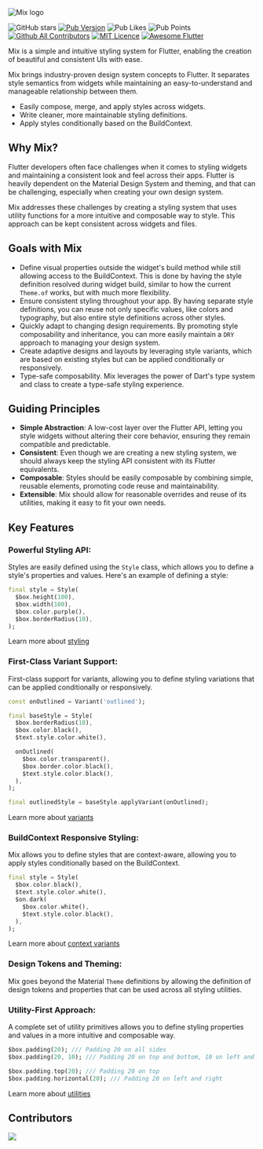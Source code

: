 <picture>
  <source media="(prefers-color-scheme: dark)" srcset="https://raw.githubusercontent.com/leoafarias/mix/main/assets/dark.svg">
  <img alt="Mix logo" src="https://raw.githubusercontent.com/leoafarias/mix/main/packages/mix/assets/light.svg">
</picture>

![GitHub stars](https://img.shields.io/github/stars/conceptadev/mix?style=for-the-badge&logo=GitHub&logoColor=black&labelColor=white&color=dddddd)
[![Pub Version](https://img.shields.io/pub/v/mix?label=version&style=for-the-badge)](https://pub.dev/packages/mix/changelog)
![Pub Likes](https://img.shields.io/pub/likes/mix?label=Pub%20Likes&style=for-the-badge)
![Pub Points](https://img.shields.io/pub/points/mix?label=Pub%20Points&style=for-the-badge) [![Github All Contributors](https://img.shields.io/github/all-contributors/leoafarias/mix?style=for-the-badge)](https://github.com/leoafarias/mix/graphs/contributors) [![MIT Licence](https://img.shields.io/github/license/leoafarias/mix?style=for-the-badge&longCache=true)](https://opensource.org/licenses/mit-license.php) [![Awesome Flutter](https://img.shields.io/badge/awesome-flutter-purple?longCache=true&style=for-the-badge)](https://github.com/Solido/awesome-flutter)

Mix is a simple and intuitive styling system for Flutter, enabling the creation of beautiful and consistent UIs with ease.

Mix brings industry-proven design system concepts to Flutter. It separates style semantics from widgets while maintaining an easy-to-understand and manageable relationship between them.

-  Easily compose, merge, and apply styles across widgets.
-  Write cleaner, more maintainable styling definitions.
-  Apply styles conditionally based on the BuildContext.

## Why Mix?

Flutter developers often face challenges when it comes to styling widgets and maintaining a consistent look and feel across their apps. Flutter is heavily dependent on the Material Design System and theming, and that can be challenging, especially when creating your own design system.

Mix addresses these challenges by creating a styling system that uses utility functions for a more intuitive and composable way to style. This approach can be kept consistent across widgets and files.

## Goals with Mix

- Define visual properties outside the widget's build method while still allowing access to the BuildContext. This is done by having the style definition resolved during widget build, similar to how the current `Theme.of` works, but with much more flexibility.
- Ensure consistent styling throughout your app. By having separate style definitions, you can reuse not only specific values, like colors and typography, but also entire style definitions across other styles.
- Quickly adapt to changing design requirements. By promoting style composability and inheritance, you can more easily maintain a `DRY` approach to managing your design system.
- Create adaptive designs and layouts by leveraging style variants, which are based on existing styles but can be applied conditionally or responsively.
- Type-safe composability. Mix leverages the power of Dart's type system and class to create a type-safe styling experience.

## Guiding Principles

-  **Simple Abstraction**: A low-cost layer over the Flutter API, letting you style widgets without altering their core behavior, ensuring they remain compatible and predictable.
-  **Consistent**: Even though we are creating a new styling system, we should always keep the styling API consistent with its Flutter equivalents.
-  **Composable**: Styles should be easily composable by combining simple, reusable elements, promoting code reuse and maintainability.
-  **Extensible**: Mix should allow for reasonable overrides and reuse of its utilities, making it easy to fit your own needs.

## Key Features

### **Powerful Styling API**:

Styles are easily defined using the `Style` class, which allows you to define a style's properties and values. Here's an example of defining a style:

```dart
final style = Style(
  $box.height(100),
  $box.width(100),
  $box.color.purple(),
  $box.borderRadius(10),
);
```

Learn more about [styling](https://fluttermix.com/docs/guides/styling)

### **First-Class Variant Support**:

First-class support for variants, allowing you to define styling variations that can be applied conditionally or responsively.

```dart {1, 8-12, 15}
const onOutlined = Variant('outlined');

final baseStyle = Style(
  $box.borderRadius(10),
  $box.color.black(),
  $text.style.color.white(),

  onOutlined(
    $box.color.transparent(),
    $box.border.color.black(),
    $text.style.color.black(),
  ),
);

final outlinedStyle = baseStyle.applyVariant(onOutlined);
```

Learn more about [variants](https://fluttermix.com/docs/guides/variants)

### **BuildContext Responsive Styling**:

Mix allows you to define styles that are context-aware, allowing you to apply styles conditionally based on the BuildContext.

```dart {4-7}
final style = Style(
  $box.color.black(),
  $text.style.color.white(),
  $on.dark(
    $box.color.white(),
    $text.style.color.black(),
  ),
);
```

Learn more about [context variants](https://fluttermix.com/docs/guides/variants#context-variants)

### **Design Tokens and Theming**:

Mix goes beyond the Material `Theme` definitions by allowing the definition of design tokens and properties that can be used across all styling utilities.

### **Utility-First Approach**:

A complete set of utility primitives allows you to define styling properties and values in a more intuitive and composable way.

```dart
$box.padding(20); /// Padding 20 on all sides
$box.padding(20, 10); /// Padding 20 on top and bottom, 10 on left and right

$box.padding.top(20); /// Padding 20 on top
$box.padding.horizontal(20); /// Padding 20 on left and right
```

Learn more about [utilities](https://fluttermix.com/docs/overview/utility-first)

## Contributors

<a href="https://github.com/conceptadev/mix/graphs/contributors">
  <img src="https://contrib.rocks/image?repo=conceptadev/mix" />
</a>
